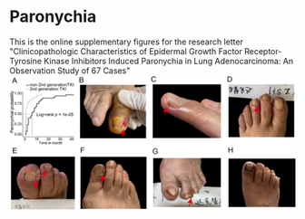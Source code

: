 # Paronychia
This is the online supplementary figures for the research letter "Clinicopathologic Characteristics of Epidermal Growth Factor Receptor-Tyrosine Kinase Inhibitors Induced Paronychia in Lung Adenocarcinoma: An Observation Study of 67 Cases"
<img width="700" alt="circlize_example" src="https://github.com/HuZXhzx/Paronychia/blob/main/FigS1_BJD.png">

